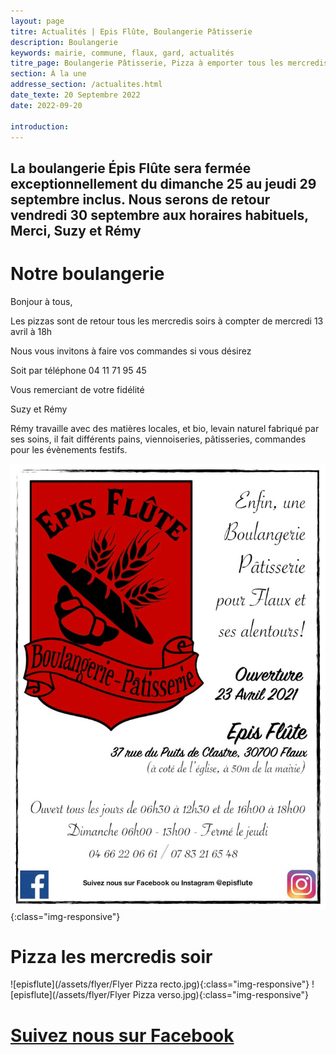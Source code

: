 ```yaml
---
layout: page
titre: Actualités | Epis Flûte, Boulangerie Pâtisserie
description: Boulangerie
keywords: mairie, commune, flaux, gard, actualités
titre_page: Boulangerie Pâtisserie, Pizza à emporter tous les mercredis soir
section: À la une
addresse_section: /actualites.html
date_texte: 20 Septembre 2022
date: 2022-09-20

introduction: 
---
```


## La boulangerie Épis Flûte sera fermée exceptionnellement du dimanche 25 au jeudi 29 septembre inclus. Nous serons de retour vendredi 30 septembre aux horaires habituels, Merci, Suzy et Rémy

# Notre boulangerie <br>

Bonjour à tous,<br>

Les pizzas sont de retour tous les mercredis soirs à compter de mercredi 13 avril à 18h<br>

Nous vous invitons à faire vos commandes si vous désirez<br>

Soit par téléphone 04 11 71 95 45<br>

Vous remerciant de votre fidélité<br>

Suzy et Rémy<br>


Rémy travaille avec des matières locales, et bio, levain naturel fabriqué par ses soins, il fait différents pains, viennoiseries, pâtisseries, commandes pour les évènements festifs.<br>


![episflute](/assets/illustrations/episfluteflyer.jpg){:class="img-responsive"}

# Pizza les mercredis soir <br>

![episflute](/assets/flyer/Flyer Pizza recto.jpg){:class="img-responsive"}
![episflute](/assets/flyer/Flyer Pizza verso.jpg){:class="img-responsive"}

# [Suivez nous sur Facebook](https://www.facebook.com/EpisFlute/)

